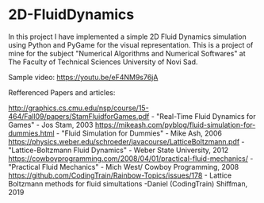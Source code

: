 # 2D-FluidDynamics

In this project I have implemented a simple 2D Fluid Dynamics simulation using Python and PyGame for the visual representation. This is a project of mine for the subject "Numerical Algorithms and Numerical Softwares" at The Faculty of Technical Sciences University of Novi Sad.

Sample video:
https://youtu.be/eF4NM9s76jA

Refferenced Papers and articles:

http://graphics.cs.cmu.edu/nsp/course/15-464/Fall09/papers/StamFluidforGames.pdf - "Real-Time Fluid Dynamics for Games" - Jos Stam, 2003
https://mikeash.com/pyblog/fluid-simulation-for-dummies.html - "Fluid Simulation for Dummies" - Mike Ash, 2006
https://physics.weber.edu/schroeder/javacourse/LatticeBoltzmann.pdf - "Lattice-Boltzmann Fluid Dynamics" - Weber State University, 2012
https://cowboyprogramming.com/2008/04/01/practical-fluid-mechanics/ - "Practical Fluid Mechanics" - Mich West/ Cowboy Programming, 2008
https://github.com/CodingTrain/Rainbow-Topics/issues/178 - Lattice Boltzmann methods for fluid simultations -Daniel (CodingTrain) Shiffman, 2019
